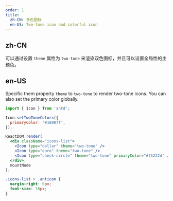 ```yaml
---
order: 1
title:
  zh-CN: 多色图标
  en-US: Two-tone icon and colorful icon
---
```


## zh-CN

可以通过设置 `theme` 属性为 `two-tone` 来渲染双色图标，并且可以设置全局性的主题色。

## en-US

Specific them property `theme` to `two-tone` to render two-tone icons. You can also set the primary color globally.

````jsx
import { Icon } from 'antd';

Icon.setTwoToneColors({
  primaryColor: '#1890ff',
});

ReactDOM.render(
  <div className="icons-list">
    <Icon type="dollar" theme="two-tone" />
    <Icon type="euro" theme="two-tone" />
    <Icon type="check-circle" theme="two-tone" primaryColor="#f5222d" />
  </div>,
  mountNode
);
````

```css
.icons-list > .anticon {
  margin-right: 6px;
  font-size: 16px;
}
```

